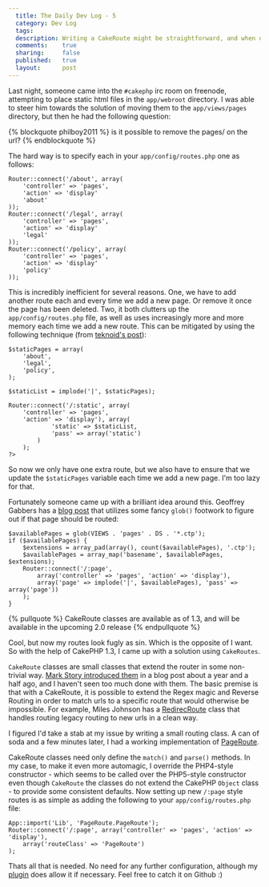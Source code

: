 ```yaml
---
  title: The Daily Dev Log - 5
  category: Dev Log
  tags:
  description: Writing a CakeRoute might be straightforward, and when used correctly, can really trim down the number of routes you connect in your routes.php file.
  comments:    true
  sharing:     false
  published:   true
  layout:      post
---
```


Last night, someone came into the `#cakephp` irc room on freenode,  attempting to place static html files in the `app/webroot` directory. I was able to steer him towards the solution of moving them to the `app/views/pages` directory, but then he had the following question:

{% blockquote philboy2011 %}
is it possible to remove the pages/ on the url?
{% endblockquote %}

The hard way is to specify each in your `app/config/routes.php` one as follows:

``` lang:php
Router::connect('/about', array(
    'controller' => 'pages',
    'action' => 'display'
    'about'
));
Router::connect('/legal', array(
    'controller' => 'pages',
    'action' => 'display'
    'legal'
));
Router::connect('/policy', array(
    'controller' => 'pages',
    'action' => 'display'
    'policy'
));
```

This is incredibly inefficient for several reasons. One, we have to add another route each and every time we add a new page. Or remove it once the page has been deleted. Two, it both clutters up the `app/config/routes.php` file, as well as uses increasingly more and more memory each time we add a new route. This can be mitigated by using the following technique (from [teknoid's post](http://nuts-and-bolts-of-cakephp.com/2011/03/15/dealing-with-static-pages-v2-or-3/)):

``` lang:php
$staticPages = array(
    'about',
    'legal',
    'policy',
);

$staticList = implode('|', $staticPages);

Router::connect('/:static', array(
    'controller' => 'pages',
    'action' => 'display'), array(
            'static' => $staticList,
            'pass' => array('static')
        )
    );
?>
```

So now we only have one extra route, but we also have to ensure that we update the `$staticPages` variable each time we add a new page. I'm too lazy for that.

Fortunately someone came up with a brilliant idea around this. Geoffrey Gabbers has a [blog post](http://garbers.co.za/2011/06/01/static-pages-in-cakephp/) that utilizes some fancy `glob()` footwork to figure out if that page should be routed:

``` lang:php
$availablePages = glob(VIEWS . 'pages' . DS . '*.ctp');
if ($availablePages) {
    $extensions = array_pad(array(), count($availablePages), '.ctp');
    $availablePages = array_map('basename', $availablePages, $extensions);
    Router::connect('/:page',
        array('controller' => 'pages', 'action' => 'display'),
        array('page' => implode('|', $availablePages), 'pass' => array('page'))
    );
}
```

{% pullquote %}
CakeRoute classes are available as of 1.3, and will be available in the upcoming 2.0 release
{% endpullquote %}

Cool, but now my routes look fugly as sin. Which is the opposite of I want. So with the help of CakePHP 1.3, I came up with a solution using `CakeRoutes`.

`CakeRoute` classes are small classes that extend the router in some non-trivial way. [Mark Story introduced them](http://mark-story.com/posts/view/using-custom-route-classes-in-cakephp) in a blog post about a year and a half ago, and I haven't seen too much done with them. The basic premise is that with a CakeRoute, it is possible to extend the Regex magic and Reverse Routing in order to match urls to a specific route that would otherwise be impossible. For example, Miles Johnson has a [RedirecRoute](https://github.com/milesj/cake-redirect_route) class that handles routing legacy routing to new urls in a clean way.

I figured I'd take a stab at my issue by writing a small routing class. A can of soda and a few minutes later, I had a working implementation of [PageRoute](https://github.com/josegonzalez/page_route).

CakeRoute classes need only define the `match()` and `parse()` methods. In my case, to make it even more automagic, I override the PHP4-style constructor - which seems to be called over the PHP5-style constructor even though `CakeRoute` the classes do not extend the CakePHP `Object` class - to provide some consistent defaults. Now setting up new `/:page` style routes is as simple as adding the following to your `app/config/routes.php` file:

``` lang:php
App::import('Lib', 'PageRoute.PageRoute');
Router::connect('/:page', array('controller' => 'pages', 'action' => 'display'),
	array('routeClass' => 'PageRoute')
);
```

Thats all that is needed. No need for any further configuration, although my [plugin](https://github.com/josegonzalez/page_route) does allow it if necessary. Feel free to catch it on Github :)
